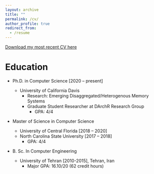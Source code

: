 ```yaml
---
layout: archive
title: ""
permalink: /cv/
author_profile: true
redirect_from:
  - /resume
---
```


 [Download my most recent CV here](http://mbabaie.github.io/files/CV.pdf)
  
  
Education
======
* Ph.D. in Computer Science [2020 – present]
 	* University of California Davis
 		* Research: Emerging Disaggregated/Heterogenous Memory Systems 
 		* Graduate Student Researcher at DArchR Research Group 
 		  * GPA: 4/4

* Master of Science in Computer Science
  * University of Central Florida [2018 – 2020]
  * North Carolina State University [2017 – 2018]
    * GPA: 4/4

* B. Sc. In Computer Engineering
  * University of Tehran [2010-2015], Tehran, Iran
    * Major GPA: 16.10/20 (62 credit hours)



  
  

